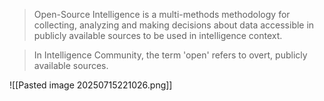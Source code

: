 
>Open-Source Intelligence is a multi-methods methodology for collecting, analyzing and making decisions about data accessible in publicly available sources to be used in intelligence context.

>In Intelligence Community, the term 'open' refers to overt, publicly available sources.


![[Pasted image 20250715221026.png]]